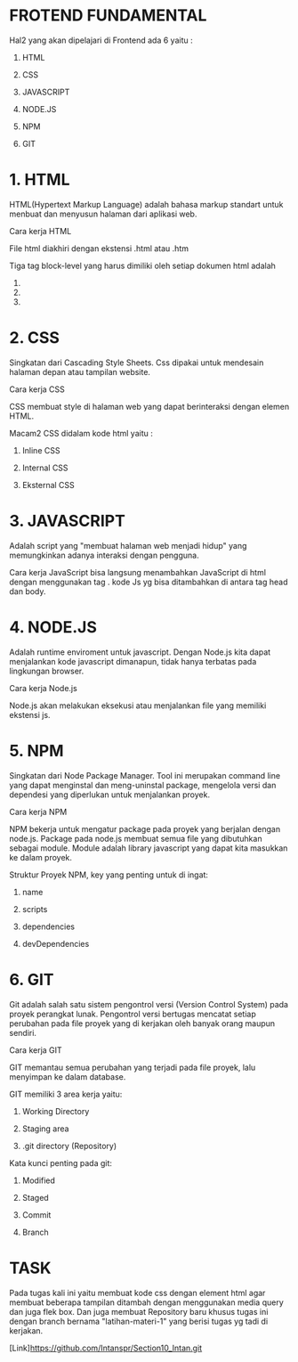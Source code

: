 # FROTEND FUNDAMENTAL #

Hal2 yang akan dipelajari di Frontend ada 6 yaitu :

1. HTML

2. CSS

3. JAVASCRIPT

4. NODE.JS

5. NPM

6. GIT

# 1. HTML

HTML(Hypertext Markup Language) adalah bahasa markup standart untuk menbuat dan menyusun halaman dari aplikasi web.

Cara kerja HTML

File html diakhiri dengan ekstensi .html atau .htm

Tiga tag block-level yang harus dimiliki oleh setiap dokumen html adalah

1. <html>

2. <head>

3. <body>

# 2. CSS

Singkatan dari Cascading Style Sheets. Css dipakai untuk mendesain halaman depan atau tampilan website.

Cara kerja CSS

CSS membuat style di halaman web yang dapat berinteraksi dengan elemen HTML.

Macam2 CSS didalam kode html yaitu :

1. Inline CSS

2. Internal CSS

3. Eksternal CSS

# 3. JAVASCRIPT

Adalah script yang "membuat halaman web menjadi hidup" yang memungkinkan adanya interaksi dengan pengguna.

Cara kerja JavaScript bisa langsung menambahkan JavaScript di html dengan menggunakan tag <script></script>. kode Js yg bisa ditambahkan di antara tag head dan body.

# 4. NODE.JS

Adalah runtime enviroment untuk javascript. Dengan Node.js kita dapat menjalankan kode javascript dimanapun, tidak hanya terbatas pada lingkungan browser.

Cara kerja Node.js

Node.js akan melakukan eksekusi atau menjalankan file yang memiliki ekstensi js.

# 5. NPM

Singkatan dari Node Package Manager. Tool ini merupakan command line yang dapat menginstal dan meng-uninstal package, mengelola versi dan dependesi yang diperlukan untuk menjalankan proyek.

Cara kerja NPM

NPM bekerja untuk mengatur package pada proyek yang berjalan dengan node.js. Package pada node.js membuat semua file yang dibutuhkan sebagai module. Module adalah library javascript yang dapat kita masukkan ke dalam proyek.

Struktur Proyek NPM, key yang penting untuk di ingat:

1. name

2. scripts

3. dependencies

4. devDependencies

# 6. GIT

Git adalah salah satu sistem pengontrol versi (Version Control System) pada proyek perangkat lunak. Pengontrol versi bertugas mencatat setiap perubahan pada file proyek yang di kerjakan oleh banyak orang maupun sendiri.

Cara kerja GIT

GIT memantau semua perubahan yang terjadi pada file proyek, lalu menyimpan ke dalam database.

GIT memiliki 3 area kerja yaitu:

1. Working Directory

2. Staging area

3. .git directory (Repository)

Kata kunci penting pada git:

1. Modified

2. Staged

3. Commit

4. Branch

# TASK

Pada tugas kali ini yaitu membuat kode css dengan element html agar membuat beberapa tampilan ditambah dengan menggunakan media query dan juga flek box. Dan juga membuat Repository baru khusus tugas ini dengan branch bernama "latihan-materi-1" yang berisi tugas yg tadi di kerjakan.

[Link]https://github.com/Intanspr/Section10_Intan.git
